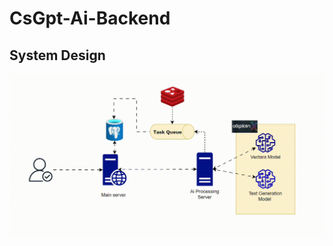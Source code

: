 # CsGpt-Ai-Backend
## System Design



![system_design](https://github.com/vnrr2023/CsGpt-Ai-Backend/blob/main/hld.gif?raw=true)
